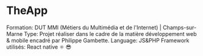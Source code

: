 # TheApp
Formation: DUT MMI (Métiers du Multimédia et de l'Internet) | Champs-sur-Marne
Type: Projet réaliser dans le cadre de la matière développement web & mobile encadré par Philippe Gambette.
Language: JS&PHP
Framework utilisés: React native ⚛️
😎
